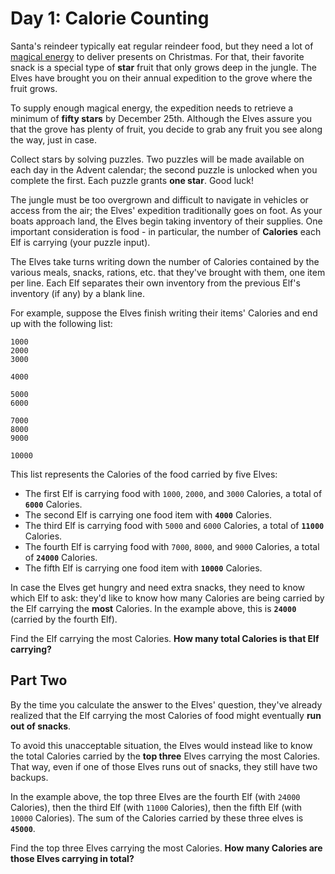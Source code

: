 # Day 1: Calorie Counting

Santa's reindeer typically eat regular reindeer food, but they
need a lot of [magical energy](https://adventofcode.com/2018/day/25)
to deliver presents on Christmas. For that, their favorite snack is
a special type of **star** fruit that only grows deep in the jungle.
The Elves have brought you on their annual expedition to the grove
where the fruit grows.

To supply enough magical energy, the expedition needs to retrieve a
minimum of **fifty stars** by December 25th. Although the Elves
assure you that the grove has plenty of fruit, you decide to grab
any fruit you see along the way, just in case.

Collect stars by solving puzzles. Two puzzles will be made available
on each day in the Advent calendar; the second puzzle is unlocked when
you complete the first. Each puzzle grants **one star**. Good luck!

The jungle must be too overgrown and difficult to navigate in vehicles
or access from the air; the Elves' expedition traditionally goes on
foot. As your boats approach land, the Elves begin taking inventory
of their supplies. One important consideration is food - in particular,
the number of **Calories** each Elf is carrying (your puzzle input).

The Elves take turns writing down the number of Calories contained
by the various meals, snacks, rations, etc. that they've brought
with them, one item per line. Each Elf separates their own inventory
from the previous Elf's inventory (if any) by a blank line.

For example, suppose the Elves finish writing their items' Calories
and end up with the following list:

```text
1000
2000
3000

4000

5000
6000

7000
8000
9000

10000
```

This list represents the Calories of the food carried by five Elves:

- The first Elf is carrying food with `1000`, `2000`, and `3000` Calories,
  a total of **`6000`** Calories.
- The second Elf is carrying one food item with **`4000`** Calories.
- The third Elf is carrying food with `5000` and `6000` Calories, a total of
  **`11000`** Calories.
- The fourth Elf is carrying food with `7000`, `8000`, and `9000` Calories, a
  total of **`24000`** Calories.
- The fifth Elf is carrying one food item with **`10000`** Calories.

In case the Elves get hungry and need extra snacks, they need to know which Elf
to ask: they'd like to know how many Calories are being carried by the Elf carrying
the **most** Calories. In the example above, this is **`24000`** (carried by
the fourth Elf).

Find the Elf carrying the most Calories. **How many total Calories is that Elf carrying?**

## Part Two

By the time you calculate the answer to the Elves' question, they've
already realized that the Elf carrying the most Calories of food might
eventually **run out of snacks**.

To avoid this unacceptable situation, the Elves would instead like to
know the total Calories carried by the **top three** Elves carrying the
most Calories. That way, even if one of those Elves runs out of snacks,
they still have two backups.

In the example above, the top three Elves are the fourth Elf (with
`24000` Calories), then the third Elf (with `11000` Calories), then the
fifth Elf (with `10000` Calories). The sum of the Calories carried by
these three elves is **`45000`**.

Find the top three Elves carrying the most Calories. **How many Calories
are those Elves carrying in total?**
